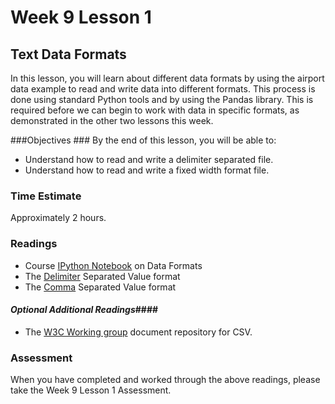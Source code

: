 # Week 9 Lesson 1 #
## Text Data Formats ##

In this lesson, you will learn about different data formats by using 
the airport data example to read and write data into different formats.
This process is done using standard Python tools and by using the Pandas
library. This is required before we can begin to work with data in
specific formats, as demonstrated in the other two lessons this week.

###Objectives ###
By the end of this lesson, you will be able to:

- Understand how to read and write a delimiter separated file.
- Understand how to read and write a fixed width format file.


### Time Estimate ###

Approximately 2 hours.

### Readings ####

- Course [IPython Notebook](notebook/text-dataformat.ipynb) on Data Formats
- The [Delimiter](https://en.wikipedia.org/wiki/Delimiter-separated_values) Separated Value format
- The [Comma](https://en.wikipedia.org/wiki/Comma-separated_values) Separated Value format

#### *Optional Additional Readings*####

- The [W3C Working group](http://www.w3.org/2013/csvw/wiki/Main_Page) document repository for CSV.

### Assessment ###

When you have completed and worked through the above readings, please take the Week 9 Lesson 1 Assessment.
